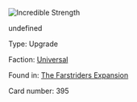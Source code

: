 
![Incredible Strength](https://warhammerunderworlds.com/wp-content/uploads/sites/6/2018/03/395_ENG.png)

undefined

Type: Upgrade

Faction: [Universal](/factions/universal.md)

Found in: [The Farstriders Expansion](/locations/the-farstriders-expansion.md)

Card number: 395
